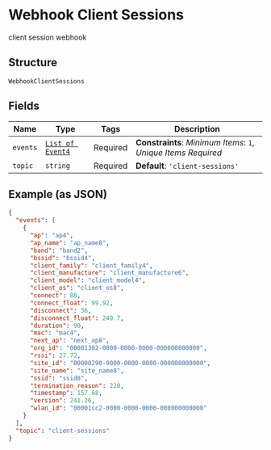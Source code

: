 
# Webhook Client Sessions

client session webhook

## Structure

`WebhookClientSessions`

## Fields

| Name | Type | Tags | Description |
|  --- | --- | --- | --- |
| `events` | [`List of Event4`](../../doc/models/event-4.md) | Required | **Constraints**: *Minimum Items*: `1`, *Unique Items Required* |
| `topic` | `string` | Required | **Default**: `'client-sessions'` |

## Example (as JSON)

```json
{
  "events": [
    {
      "ap": "ap4",
      "ap_name": "ap_name8",
      "band": "band2",
      "bssid": "bssid4",
      "client_family": "client_family4",
      "client_manufacture": "client_manufacture6",
      "client_model": "client_model4",
      "client_os": "client_os8",
      "connect": 86,
      "connect_float": 99.92,
      "disconnect": 36,
      "disconnect_float": 249.7,
      "duration": 90,
      "mac": "mac4",
      "next_ap": "next_ap8",
      "org_id": "00001302-0000-0000-0000-000000000000",
      "rssi": 27.72,
      "site_id": "00000290-0000-0000-0000-000000000000",
      "site_name": "site_name8",
      "ssid": "ssid8",
      "termination_reason": 220,
      "timestamp": 157.68,
      "version": 241.26,
      "wlan_id": "00001cc2-0000-0000-0000-000000000000"
    }
  ],
  "topic": "client-sessions"
}
```

